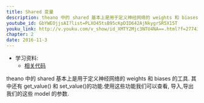 ```yaml
---
title: Shared 变量
description: theano 中的 shared 基本上是用于定义神经网络的 weights 和 biases 的工具. 其中还有 get_value() 和 set_value()的功能.使用这些功能我们可以查看, 导入,导出我们的这些 model 的参数.
youtube_id: GbYWEOjjsAI?list=PLXO45tsB95cKpDID642AjNkygrSR5X15T
youku_link: http://v.youku.com/v_show/id_XMTY2Mjc3NTU4NA==.html?f=27743371&o=1
chapter: 2
date: 2016-11-3
---
```

* 学习资料:
  * [相关代码](https://github.com/MorvanZhou/tutorials/blob/master/theanoTUT/theano6_shared_variable.py)
  
theano 中的 shared 基本上是用于定义神经网络的 weights 和 biases 的工具. 其中还有 get_value() 和 set_value()的功能.使用这些功能我们可以查看, 导入,导出我们的这些 model 的参数.
  

